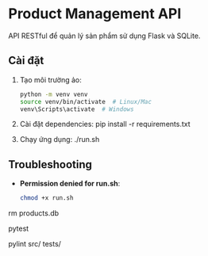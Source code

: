 # Product Management API

API RESTful để quản lý sản phẩm sử dụng Flask và SQLite.

## Cài đặt

1. Tạo môi trường ảo:
   ```bash
   python -m venv venv
   source venv/bin/activate  # Linux/Mac
   venv\Scripts\activate  # Windows

2. Cài đặt dependencies:
pip install -r requirements.txt

3. Chạy ứng dụng:
./run.sh


## Troubleshooting

- **Permission denied for run.sh**:
  ```bash
  chmod +x run.sh


rm products.db


pytest

pylint src/ tests/